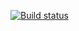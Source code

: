 [![Build status](https://ci.appveyor.com/api/projects/status/fh85wcocvhf8dc70?svg=true)](https://ci.appveyor.com/project/JLissa/api-ci)
